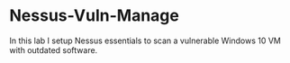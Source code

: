 # Nessus-Vuln-Manage
In this lab I setup Nessus essentials to scan a vulnerable Windows 10 VM with outdated software.
